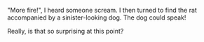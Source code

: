 "More fire!", I heard someone scream. I then turned to find the rat accompanied by a sinister-looking dog.
The dog could speak!

Really, is that so surprising at this point?
